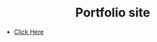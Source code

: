 <h1 align="center"> Portfolio site </h1>

- <a target="_blank" href="https://cerulean-chimera-2b445c.netlify.app/"> Click Here </a> 
